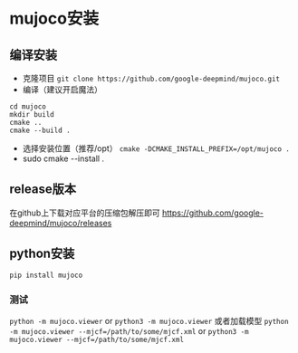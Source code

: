 # mujoco安装
## 编译安装
* 克隆项目
  ``` git clone https://github.com/google-deepmind/mujoco.git ```
* 编译（建议开启魔法）
```
cd mujoco
mkdir build
cmake ..
cmake --build .
```  
* 选择安装位置（推荐/opt）
 `cmake -DCMAKE_INSTALL_PREFIX=/opt/mujoco .`
* sudo cmake --install .

## release版本
在github上下载对应平台的压缩包解压即可
https://github.com/google-deepmind/mujoco/releases

## python安装
  `pip install mujoco`
### 测试
 `python -m mujoco.viewer` or `python3 -m mujoco.viewer`
 或者加载模型
 `python -m mujoco.viewer --mjcf=/path/to/some/mjcf.xml` or
 `python3 -m mujoco.viewer --mjcf=/path/to/some/mjcf.xml`